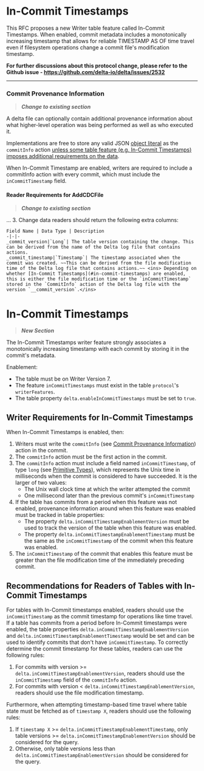 # In-Commit Timestamps

This RFC proposes a new Writer table feature called In-Commit Timestamps. When enabled, commit metadata includes a monotonically increasing timestamp that allows for reliable TIMESTAMP AS OF time travel even if filesystem operations change a commit file's modification timestamp.

**For further discussions about this protocol change, please refer to the Github issue - https://github.com/delta-io/delta/issues/2532**

--------


### Commit Provenance Information
> ***Change to existing section***

A delta file can optionally contain additional provenance information about what higher-level operation was being performed as well as who executed it.

Implementations are free to store any valid JSON [object literal](https://www.w3schools.com/js/js_json_objects.asp) as the `commitInfo` action <ins>unless some table feature (e.g. [In-Commit Timestamps](#in-commit-timestamps)) imposes additional requirements on the data</ins>.

When In-Commit Timestamp are enabled, writers are required to include a commitInfo action with every commit, which must include the `inCommitTimestamp` field.

#### Reader Requirements for AddCDCFile
> ***Change to existing section***

...
3. Change data readers should return the following extra columns:

    Field Name | Data Type | Description
    -|-|-
    _commit_version|`Long`| The table version containing the change. This can be derived from the name of the Delta log file that contains actions.
    _commit_timestamp|`Timestamp`| The timestamp associated when the commit was created. ~~This can be derived from the file modification time of the Delta log file that contains actions.~~ <ins> Depending on whether [In-Commit Timestamps](#in-commit-timestamps) are enabled, this is either the file modification time or the `inCommitTimestamp` stored in the `CommitInfo` action of the Delta log file with the version `__commit_version`.</ins>

# In-Commit Timestamps
> ***New Section***

The In-Commit Timestamps writer feature strongly associates a monotonically increasing timestamp with each commit by storing it in the commit's metadata.

Enablement:
- The table must be on Writer Version 7.
- The feature `inCommitTimestamps` must exist in the table `protocol`'s `writerFeatures`.
- The table property `delta.enableInCommitTimestamps` must be set to `true`.

## Writer Requirements for In-Commit Timestamps

When In-Commit Timestamps is enabled, then:
1. Writers must write the `commitInfo` (see [Commit Provenance Information](#commit-provenance-information)) action in the commit.
2. The `commitInfo` action must be the first action in the commit.
3. The `commitInfo` action must include a field named `inCommitTimestamp`, of type `long` (see [Primitive Types](#primitive-types)), which represents the Unix time in milliseconds when the commit is considered to have succeeded. It is the larger of two values:
   - The Unix wall clock time at which the writer attempted the commit
   - One millisecond later than the previous commit's `inCommitTimestamp`
4. If the table has commits from a period when this feature was not enabled, provenance information around when this feature was enabled must be tracked in table properties:
   - The property `delta.inCommitTimestampEnablementVersion` must be used to track the version of the table when this feature was enabled.
   - The property `delta.inCommitTimestampEnablementTimestamp` must be the same as the `inCommitTimestamp` of the commit when this feature was enabled.
5. The `inCommitTimestamp` of the commit that enables this feature must be greater than the file modification time of the immediately preceding commit.

## Recommendations for Readers of Tables with In-Commit Timestamps

For tables with In-Commit timestamps enabled, readers should use the `inCommitTimestamp` as the commit timestamp for operations like time travel.
If a table has commits from a period before In-Commit timestamps were enabled, the table properties `delta.inCommitTimestampEnablementVersion` and `delta.inCommitTimestampEnablementTimestamp` would be set and can be used to identify commits that don't have `inCommitTimestamp`.
To correctly determine the commit timestamp for these tables, readers can use the following rules:
1. For commits with version >= `delta.inCommitTimestampEnablementVersion`, readers should use the `inCommitTimestamp` field of the `commitInfo` action.
2. For commits with version < `delta.inCommitTimestampEnablementVersion`, readers should use the file modification timestamp.

Furthermore, when attempting timestamp-based time travel where table state must be fetched as of `timestamp X`, readers should use the following rules:
1. If `timestamp X` >= `delta.inCommitTimestampEnablementTimestamp`, only table versions >= `delta.inCommitTimestampEnablementVersion` should be considered for the query.
2. Otherwise, only table versions less than `delta.inCommitTimestampEnablementVersion` should be considered for the query.
